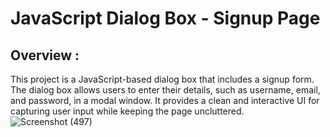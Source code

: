 # JavaScript Dialog Box - Signup Page
## Overview :
This project is a JavaScript-based dialog box that includes a signup form. The dialog box allows users to enter their details, such as username, email, and password, in a modal window. It provides a clean and interactive UI for capturing user input while keeping the page uncluttered.
![Screenshot (497)](https://github.com/user-attachments/assets/a30ab14b-c5c5-4358-9838-6f09c74207ec  )
